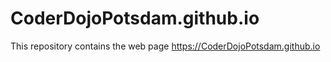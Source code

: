 # CoderDojoPotsdam.github.io
This repository contains the web page https://CoderDojoPotsdam.github.io
